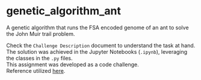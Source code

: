 # genetic_algorithm_ant
A genetic algorithm that runs the FSA encoded genome of an ant to solve the John Muir trail problem. 

Check the `Challenge Description` document to understand the task at hand.\
The solution was achieved in the Jupyter Notebooks (`.ipynb`), leveraging the classes in the `.py` files.\
This assignment was developed as a code challenge.\
Reference utilized [here](http://web.cs.ucla.edu/~dyer/Papers/AlifeTracker/Alife91Jefferson.html).
